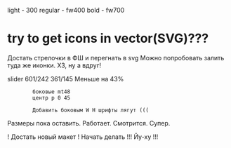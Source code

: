 light - 300
regular - fw400
bold - fw700

# try to get icons in vector(SVG)???
Достать стрелочки в ФШ и перегнать в svg
Можно попробовать залить туда же иконки. ХЗ, ну а вдруг!

slider
            601/242
            361/145
            Меньше на 43%

            боковые mt48
            центр p 0 45

            Добавить боковым W H шрифты лягут (((
Размеры пока оставить. Работает. Смотрится. Супер.


! Достать новый макет
! Начать делать
!!! Йу-ху !!!